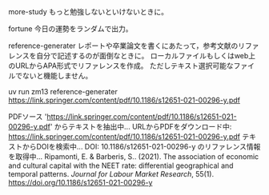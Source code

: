 more-study
もっと勉強しないといけないときに。

fortune
今日の運勢をランダムで出力。

reference-generater
レポートや卒業論文を書くにあたって，参考文献のリファレンスを自分で記述するのが面倒なときに。
ローカルファイルもしくはweb上のURLからAPA形式でリファレンスを作成。
ただしテキスト選択可能なファイルでないと機能しません。

uv run zm13 reference-generater https://link.springer.com/content/pdf/10.1186/s12651-021-00296-y.pdf

PDFソース 'https://link.springer.com/content/pdf/10.1186/s12651-021-00296-y.pdf' からテキストを抽出中...
URLからPDFをダウンロード中: https://link.springer.com/content/pdf/10.1186/s12651-021-00296-y.pdf
テキストからDOIを検索中...
DOI: 10.1186/s12651-021-00296-y のリファレンス情報を取得中...
Ripamonti, E. & Barberis, S.. (2021). The association of economic and cultural capital with the NEET rate: differential geographical and temporal patterns. *Journal for Labour Market Research*, 55(1). https://doi.org/10.1186/s12651-021-00296-y